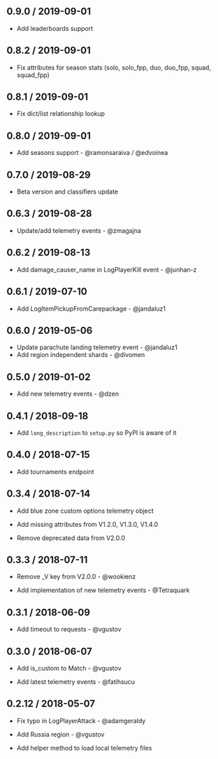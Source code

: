 ## 0.9.0 / 2019-09-01

* Add leaderboards support

## 0.8.2 / 2019-09-01

* Fix attributes for season stats (solo, solo_fpp, duo, duo_fpp, squad, squad_fpp)

## 0.8.1 / 2019-09-01

* Fix dict/list relationship lookup

## 0.8.0 / 2019-09-01

* Add seasons support - @ramonsaraiva / @edvoinea

## 0.7.0 / 2019-08-29

* Beta version and classifiers update

## 0.6.3 / 2019-08-28

* Update/add telemetry events - @zmagajna

## 0.6.2 / 2019-08-13

* Add damage_causer_name in LogPlayerKill event - @junhan-z

## 0.6.1 / 2019-07-10

* Add LogItemPickupFromCarepackage - @jandaluz1

## 0.6.0 / 2019-05-06

* Update parachute landing telemetry event - @jandaluz1
* Add region independent shards - @divomen

## 0.5.0 / 2019-01-02

* Add new telemetry events - @dzen

## 0.4.1 / 2018-09-18

* Add `long_description` to `setup.py` so PyPI is aware of it

## 0.4.0 / 2018-07-15

* Add tournaments endpoint

## 0.3.4 / 2018-07-14

* Add blue zone custom options telemetry object

* Add missing attributes from V1.2.0, V1.3.0, V1.4.0

* Remove deprecated data from V2.0.0

## 0.3.3 / 2018-07-11

* Remove _V key from V2.0.0 - @wookienz

* Add implementation of new telemetry events - @Tetraquark

## 0.3.1 / 2018-06-09

* Add timeout to requests - @vgustov

## 0.3.0 / 2018-06-07

* Add is_custom to Match - @vgustov

* Add latest telemetry events - @fatihsucu

## 0.2.12 / 2018-05-07

* Fix typo in LogPlayerAttack - @adamgeraldy

* Add Russia region - @vgustov 

* Add helper method to load local telemetry files
